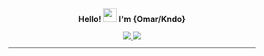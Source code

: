<h3 align="center">
  Hello!
  <img src="https://media.giphy.com/media/hvRJCLFzcasrR4ia7z/giphy.gif" width="28">
  I'm {Omar/Kndo}
</h3>
<p align="center">
  <a href="https://www.linkedin.com/in/omaramell/">
    <img src="https://img.shields.io/badge/linkedin-%230077B5.svg?style=for-the-badge&logo=linkedin&logoColor=white&" >
  </a>
  <a href="https://www.linkedin.com/in/omaramell/">
    <img src="https://img.shields.io/badge/dev.to-0A0A0A?style=for-the-badge&logo=dev.to&logoColor=white" >
  </a>
</p>

-------
